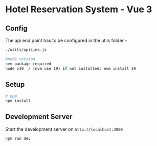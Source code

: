 # Hotel Reservation System - Vue 3

## Config
The api end point has to be configured in the utils folder -
```bash
./utils/apiLink.js

#node version
nvm package required
node v19  / (nvm use 19) if not installed: nvm install 19
```
## Setup
```bash
# npm
npm install
```

## Development Server

Start the development server on `http://localhost:3000`

```bash
npm run dev
```